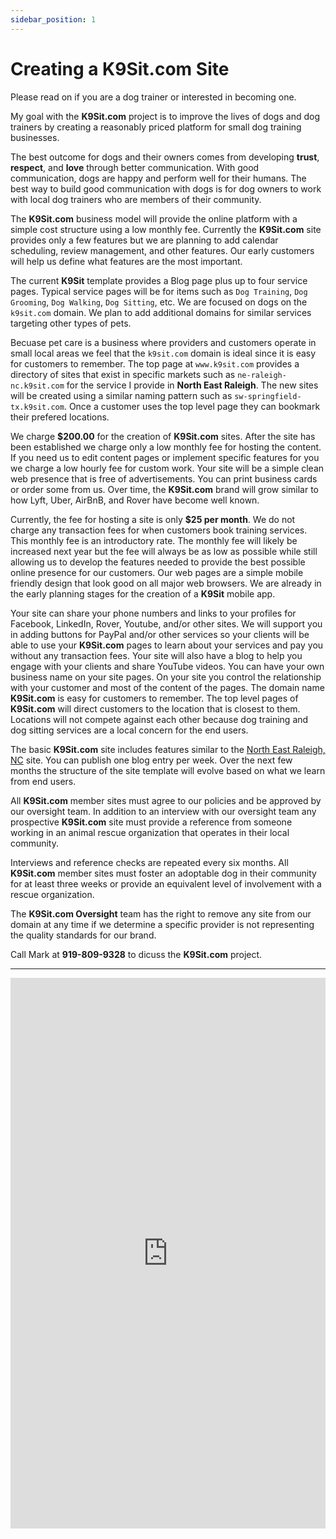 ```yaml
---
sidebar_position: 1
---
```

# Creating a K9Sit.com Site
Please read on if you are a dog trainer or interested in becoming one.

My goal with the **K9Sit.com** project is to improve the lives of dogs and dog
trainers by creating a reasonably priced platform for small dog training
businesses.

The best outcome for dogs and their owners comes from developing **trust**,
**respect**, and **love** through better communication. With good
communication, dogs are happy and perform well for their humans. The best way
to build good communication with dogs is for dog owners to work with local dog
trainers who are members of their community.

The **K9Sit.com** business model will provide the online platform with a simple
cost structure using a low monthly fee. Currently the **K9Sit.com** site
provides only a few features but we are planning to add calendar scheduling,
review management, and other features. Our early customers will help us define
what features are the most important.

The current **K9Sit** template provides a Blog page plus up to four service
pages. Typical service pages will be for items such as `Dog Training`,
`Dog Grooming`, `Dog Walking`, `Dog Sitting`, etc. We are focused on dogs on
the `k9sit.com` domain. We plan to add additional domains for similar services
targeting other types of pets.

Becuase pet care is a business where providers and customers operate in small
local areas we feel that the `k9sit.com` domain is ideal since it is easy for
customers to remember. The top page at `www.k9sit.com` provides a directory of
sites that exist in specific markets such as `ne-raleigh-nc.k9sit.com` for the
service I provide in **North East Raleigh**. The new sites will be created
using a similar naming pattern such as `sw-springfield-tx.k9sit.com`. Once a
customer uses the top level page they can bookmark their prefered locations.

We charge **$200.00** for the creation of **K9Sit.com** sites. After the site
has been established we charge only a low monthly fee for hosting the content.
If you need us to edit content pages or implement specific features for you we
charge a low hourly fee for custom work. Your site will be a simple clean web
presence that is free of advertisements. You can print business cards or order
some from us. Over time, the **K9Sit.com** brand will grow similar to how Lyft,
Uber, AirBnB, and Rover have become well known.

Currently, the fee for hosting a site is only **$25 per month**. We do not
charge any transaction fees for when customers book training services. This
monthly fee is an introductory rate. The monthly fee will likely be increased
next year but the fee will always be as low as possible while still allowing
us to develop the features needed to provide the best possible online presence
for our customers. Our web pages are a simple mobile friendly design that look
good on all major web browsers. We are already in the early planning stages for
the creation of a **K9Sit** mobile app.

Your site can share your phone numbers and links to your profiles for Facebook,
LinkedIn, Rover, Youtube, and/or other sites. We will support you in adding
buttons for PayPal and/or other services so your clients will be able to use
your **K9Sit.com** pages to learn about your services and pay you without any
transaction fees. Your site will also have a blog to help you engage with your
clients and share YouTube videos. You can have your own business name on your
site pages. On your site you control the relationship with your customer and
most of the content of the pages. The domain name **K9Sit.com** is easy for
customers to remember. The top level pages of **K9Sit.com** will direct
customers to the location that is closest to them. Locations will not compete
against each other because dog training and dog sitting services are a local
concern for the end users.

The basic **K9Sit.com** site includes features similar to
the [North East Raleigh, NC](https://ne-raleigh-nc.k9sit.com/) site. You can
publish one blog entry per week. Over the next few months the structure of the
site template will evolve based on what we learn from end users.

All **K9Sit.com** member sites must agree to our policies and be approved by
our oversight team. In addition to an interview with our oversight team any
prospective **K9Sit.com** site must provide a reference from someone working
in an animal rescue organization that operates in their local community.

Interviews and reference checks are repeated every six months. All
**K9Sit.com** member sites must foster an adoptable dog in their community for
at least three weeks or provide an equivalent level of involvement with a
rescue organization.

The **K9Sit.com Oversight** team has the right to remove any site from our
domain at any time if we determine a specific provider is not representing
the quality standards for our brand.

Call Mark at **919-809-9328** to dicuss the **K9Sit.com** project.

<hr/>

<iframe
allowfullscreen
frameborder="0"
height="881"
src="https://www.youtube.com/embed/knmtMffM_ho"
title="Rainy days with Tig"
width="100%"
/>

